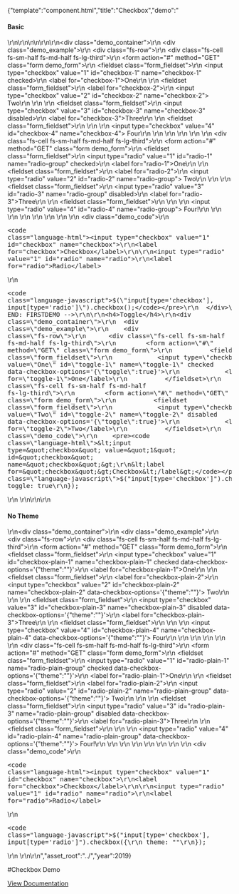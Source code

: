 {"template":"component.html","title":"Checkbox","demo":"<h4>Basic</h4>\r\n\r\n<!-- START: FIRSTDEMO -->\n\n<script>\nFormstone.Ready(function() {\n  $('input[type=\"checkbox\"], input[type=\"radio\"]').on(\"click\", function() {\n    console.log(\"INPUT CLICKED\");\n  });\n\n  $('input[type=\"checkbox\"], input[type=\"radio\"]').on(\"click\", function() {\n    console.log(\"LABEL CLICKED\");\n  });\n});\n</script>\r\n\r\n<div class=\"demo_container\">\r\n  <div class=\"demo_example\">\r\n    <div class=\"fs-row\">\r\n      <div class=\"fs-cell fs-sm-half fs-md-half fs-lg-third\">\r\n        <form action=\"#\" method=\"GET\" class=\"form demo_form\">\r\n          <fieldset class=\"form_fieldset\">\r\n            <input type=\"checkbox\" value=\"1\" id=\"checkbox-1\" name=\"checkbox-1\" checked>\r\n            <label for=\"checkbox-1\">One</label>\r\n          </fieldset>\r\n          <fieldset class=\"form_fieldset\">\r\n            <label for=\"checkbox-2\">\r\n              <input type=\"checkbox\" value=\"2\" id=\"checkbox-2\" name=\"checkbox-2\"> Two\r\n            </label>\r\n          </fieldset>\r\n          <fieldset class=\"form_fieldset\">\r\n            <input type=\"checkbox\" value=\"3\" id=\"checkbox-3\" name=\"checkbox-3\" disabled>\r\n            <label for=\"checkbox-3\">Three</label>\r\n          </fieldset>\r\n          <fieldset class=\"form_fieldset\">\r\n            <label>\r\n              <span>\r\n                <input type=\"checkbox\" value=\"4\" id=\"checkbox-4\" name=\"checkbox-4\"> Four\r\n              </span>\r\n            </label>\r\n          </fieldset>\r\n        </form>\r\n      </div>\r\n      <div class=\"fs-cell fs-sm-half fs-md-half fs-lg-third\">\r\n        <form action=\"#\" method=\"GET\" class=\"form demo_form\">\r\n          <fieldset class=\"form_fieldset\">\r\n            <input type=\"radio\" value=\"1\" id=\"radio-1\" name=\"radio-group\" checked>\r\n            <label for=\"radio-1\">One</label>\r\n          </fieldset>\r\n          <fieldset class=\"form_fieldset\">\r\n            <label for=\"radio-2\">\r\n              <input type=\"radio\" value=\"2\" id=\"radio-2\" name=\"radio-group\"> Two\r\n            </label>\r\n          </fieldset>\r\n          <fieldset class=\"form_fieldset\">\r\n            <input type=\"radio\" value=\"3\" id=\"radio-3\" name=\"radio-group\" disabled>\r\n            <label for=\"radio-3\">Three</label>\r\n          </fieldset>\r\n          <fieldset class=\"form_fieldset\">\r\n            <label>\r\n              <span>\r\n                <input type=\"radio\" value=\"4\" id=\"radio-4\" name=\"radio-group\"> Four!\r\n              </span>\r\n            </label>\r\n          </fieldset>\r\n        </form>\r\n      </div>\r\n    </div>\r\n  </div>\r\n  <div class=\"demo_code\">\r\n    <pre><code class=\"language-html\">&lt;input type=&quot;checkbox&quot; value=&quot;1&quot; id=&quot;checkbox&quot; name=&quot;checkbox&quot;&gt;\r\n&lt;label for=&quot;checkbox&quot;&gt;Checkbox&lt;/label&gt;\r\n\r\n&lt;input type=&quot;radio&quot; value=&quot;1&quot; id=&quot;radio&quot; name=&quot;radio&quot;&gt;\r\n&lt;label for=&quot;radio&quot;&gt;Radio&lt;/label&gt;</code></pre>\r\n    <pre><code class=\"language-javascript\">$(\"input[type='checkbox'], input[type='radio']\").checkbox();</code></pre>\r\n  </div>\r\n</div>\r\n\r\n<!-- END: FIRSTDEMO -->\r\n\r\n<h4>Toggle</h4>\r\n<div class=\"demo_container\">\r\n  <div class=\"demo_example\">\r\n    <div class=\"fs-row\">\r\n      <div class=\"fs-cell fs-sm-half fs-md-half fs-lg-third\">\r\n        <form action=\"#\" method=\"GET\" class=\"form demo_form\">\r\n          <fieldset class=\"form_fieldset\">\r\n            <input type=\"checkbox\" value=\"One\" id=\"toggle-1\" name=\"toggle-1\" checked data-checkbox-options='{\"toggle\":true}'>\r\n            <label for=\"toggle-1\">One</label>\r\n          </fieldset>\r\n        </form>\r\n      </div>\r\n      <div class=\"fs-cell fs-sm-half fs-md-half fs-lg-third\">\r\n        <form action=\"#\" method=\"GET\" class=\"form demo_form\">\r\n          <fieldset class=\"form_fieldset\">\r\n            <input type=\"checkbox\" value=\"Two\" id=\"toggle-2\" name=\"toggle-2\" disabled data-checkbox-options='{\"toggle\":true}'>\r\n            <label for=\"toggle-2\">Two</label>\r\n          </fieldset>\r\n        </form>\r\n      </div>\r\n    </div>\r\n  </div>\r\n  <div class=\"demo_code\">\r\n    <pre><code class=\"language-html\">&lt;input type=&quot;checkbox&quot; value=&quot;1&quot; id=&quot;checkbox&quot; name=&quot;checkbox&quot;&gt;\r\n&lt;label for=&quot;checkbox&quot;&gt;Checkbox&lt;/label&gt;</code></pre>\r\n    <pre><code class=\"language-javascript\">$(\"input[type='checkbox']\").checkbox({\r\n  toggle: true\r\n});</code></pre>\r\n  </div>\r\n</div>\r\n\r\n<h4>No Theme</h4>\r\n<div class=\"demo_container\">\r\n  <div class=\"demo_example\">\r\n    <div class=\"fs-row\">\r\n      <div class=\"fs-cell fs-sm-half fs-md-half fs-lg-third\">\r\n        <form action=\"#\" method=\"GET\" class=\"form demo_form\">\r\n          <fieldset class=\"form_fieldset\">\r\n            <input type=\"checkbox\" value=\"1\" id=\"checkbox-plain-1\" name=\"checkbox-plain-1\" checked data-checkbox-options='{\"theme\":\"\"}'>\r\n            <label for=\"checkbox-plain-1\">One</label>\r\n          </fieldset>\r\n          <fieldset class=\"form_fieldset\">\r\n            <label for=\"checkbox-plain-2\">\r\n              <input type=\"checkbox\" value=\"2\" id=\"checkbox-plain-2\" name=\"checkbox-plain-2\" data-checkbox-options='{\"theme\":\"\"}'> Two\r\n            </label>\r\n          </fieldset>\r\n          <fieldset class=\"form_fieldset\">\r\n            <input type=\"checkbox\" value=\"3\" id=\"checkbox-plain-3\" name=\"checkbox-plain-3\" disabled data-checkbox-options='{\"theme\":\"\"}'>\r\n            <label for=\"checkbox-plain-3\">Three</label>\r\n          </fieldset>\r\n          <fieldset class=\"form_fieldset\">\r\n            <label>\r\n              <span>\r\n                <input type=\"checkbox\" value=\"4\" id=\"checkbox-plain-4\" name=\"checkbox-plain-4\" data-checkbox-options='{\"theme\":\"\"}'> Four\r\n              </span>\r\n            </label>\r\n          </fieldset>\r\n        </form>\r\n      </div>\r\n      <div class=\"fs-cell fs-sm-half fs-md-half fs-lg-third\">\r\n        <form action=\"#\" method=\"GET\" class=\"form demo_form\">\r\n          <fieldset class=\"form_fieldset\">\r\n            <input type=\"radio\" value=\"1\" id=\"radio-plain-1\" name=\"radio-plain-group\" checked data-checkbox-options='{\"theme\":\"\"}'>\r\n            <label for=\"radio-plain-1\">One</label>\r\n          </fieldset>\r\n          <fieldset class=\"form_fieldset\">\r\n            <label for=\"radio-plain-2\">\r\n              <input type=\"radio\" value=\"2\" id=\"radio-plain-2\" name=\"radio-plain-group\" data-checkbox-options='{\"theme\":\"\"}'> Two\r\n            </label>\r\n          </fieldset>\r\n          <fieldset class=\"form_fieldset\">\r\n            <input type=\"radio\" value=\"3\" id=\"radio-plain-3\" name=\"radio-plain-group\" disabled data-checkbox-options='{\"theme\":\"\"}'>\r\n            <label for=\"radio-plain-3\">Three</label>\r\n          </fieldset>\r\n          <fieldset class=\"form_fieldset\">\r\n            <label>\r\n              <span>\r\n                <input type=\"radio\" value=\"4\" id=\"radio-plain-4\" name=\"radio-plain-group\" data-checkbox-options='{\"theme\":\"\"}'> Four!\r\n              </span>\r\n            </label>\r\n          </fieldset>\r\n        </form>\r\n      </div>\r\n    </div>\r\n  </div>\r\n  <div class=\"demo_code\">\r\n    <pre><code class=\"language-html\">&lt;input type=&quot;checkbox&quot; value=&quot;1&quot; id=&quot;checkbox&quot; name=&quot;checkbox&quot;&gt;\r\n&lt;label for=&quot;checkbox&quot;&gt;Checkbox&lt;/label&gt;\r\n\r\n&lt;input type=&quot;radio&quot; value=&quot;1&quot; id=&quot;radio&quot; name=&quot;radio&quot;&gt;\r\n&lt;label for=&quot;radio&quot;&gt;Radio&lt;/label&gt;</code></pre>\r\n    <pre><code class=\"language-javascript\">$(\"input[type='checkbox'], input[type='radio']\").checkbox({\r\n  theme: \"\"\r\n});</code></pre>\r\n  </div>\r\n</div>\r\n","asset_root":"../","year":2019}

 #Checkbox Demo
<p class="back_link"><a href="https://formstone.it/components/checkbox">View Documentation</a></p>